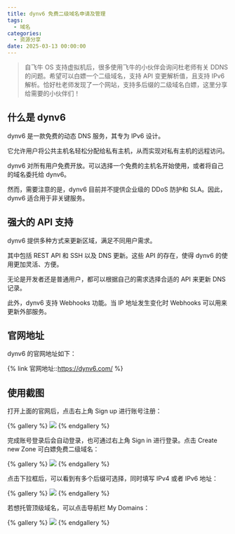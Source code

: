 ```yaml
---
title: dynv6 免费二级域名申请及管理
tags:
  - 域名
categories:
  - 资源分享
date: 2025-03-13 00:00:00
---
```


> 自飞牛 OS 支持虚拟机后，很多使用飞牛的小伙伴会询问杜老师有关 DDNS 的问题。希望可以白嫖一个二级域名，支持 API 变更解析值，且支持 IPv6 解析。恰好杜老师发现了一个网站，支持多后缀的二级域名白嫖，这里分享给需要的小伙伴们！

<!-- more -->

## 什么是 dynv6

dynv6 是一款免费的动态 DNS 服务，其专为 IPv6 设计。

它允许用户将公共主机名轻松分配给私有主机，从而实现对私有主机的远程访问。

dynv6 对所有用户免费开放。可以选择一个免费的主机名开始使用，或者将自己的域名委托给 dynv6。

然而，需要注意的是，dynv6 目前并不提供企业级的 DDoS 防护和 SLA。因此，dynv6 适合用于非关键服务。

## 强大的 API 支持

dynv6 提供多种方式来更新区域，满足不同用户需求。

其中包括 REST API 和 SSH 以及 DNS 更新。这些 API 的存在，使得 dynv6 的使用更加灵活、方便。

无论是开发者还是普通用户，都可以根据自己的需求选择合适的 API 来更新 DNS 记录。

此外，dynv6 支持 Webhooks 功能。当 IP 地址发生变化时 Webhooks 可以用来更新外部服务。

## 官网地址

dynv6 的官网地址如下：

{% link 官网地址::https://dynv6.com/ %}

## 使用截图

打开上面的官网后，点击右上角 Sign up 进行账号注册：

{% gallery %}
![](https://cdn.dusays.com/2025/03/808-1.jpg)
{% endgallery %}

完成账号登录后会自动登录，也可通过右上角 Sign in 进行登录。点击 Create new Zone 可白嫖免费二级域名：

{% gallery %}
![](https://cdn.dusays.com/2025/03/808-2.jpg)
{% endgallery %}

点击下拉框后，可以看到有多个后缀可选择，同时填写 IPv4 或者 IPv6 地址：

{% gallery %}
![](https://cdn.dusays.com/2025/03/808-3.jpg)
{% endgallery %}

若想托管顶级域名，可以点击导航栏 My Domains：

{% gallery %}
![](https://cdn.dusays.com/2025/03/808-4.jpg)
{% endgallery %}